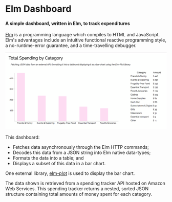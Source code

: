 # Elm Dashboard
#### A simple dashboard, written in Elm, to track expenditures

[Elm](http://elm-lang.org/) is a programming language which compiles to HTML and JavaScript. Elm's advantages include an intuitive functional reactive programming style, a no-runtime-error guarantee, and a time-travelling debugger.

![Elm Dashboard screenshot showing bar chart and tablular data](screenshot.png)

This dashboard:
* Fetches data asynchronously through the Elm HTTP commands;
* Decodes this data from a JSON string into Elm native data-types;
* Formats the data into a table; and
* Displays a subset of this data in a bar chart.

One external library, [elm-plot](https://github.com/terezka/elm-plot) is used to display the bar chart.

The data shown is retrieved from a spending tracker API hosted on Amazon Web Services. This spending tracker returns a nested, sorted JSON structure containing total amounts of money spent for each category.
